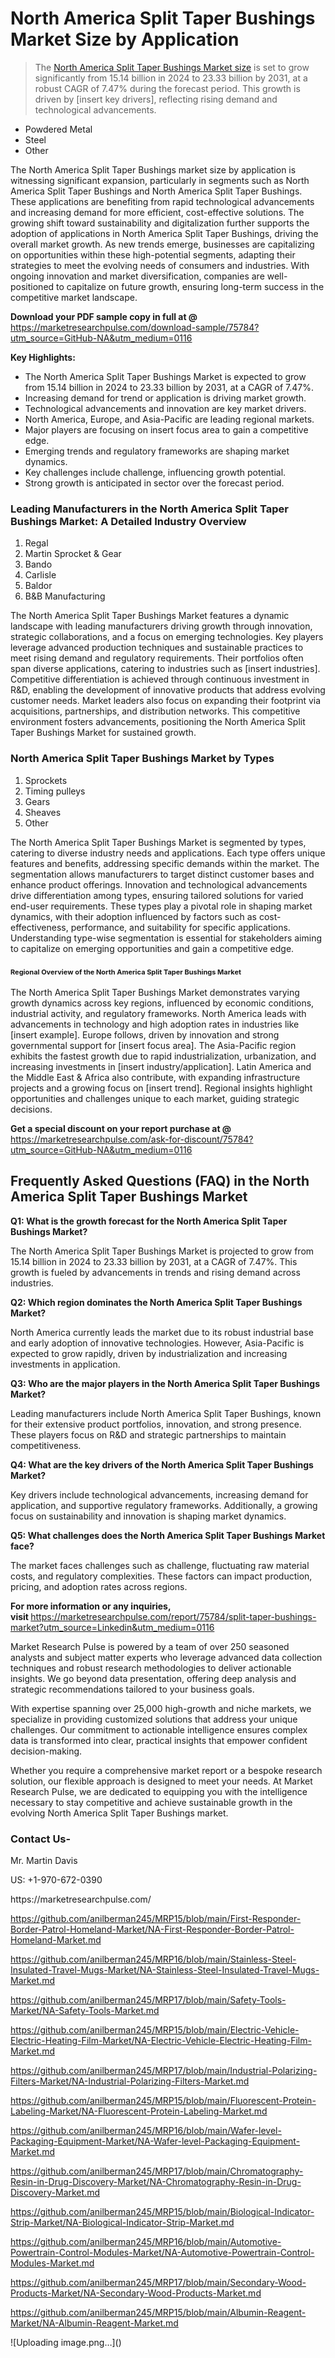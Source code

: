 <h1>North America Split Taper Bushings Market&nbsp;Size by Application</h1><blockquote><p>The <a href="https://marketresearchpulse.com/download-sample/75784?utm_source=GitHub-NA&amp;utm_medium=0116">North America Split Taper Bushings Market size</a> is set to grow significantly from 15.14 billion in 2024 to 23.33 billion by 2031, at a robust CAGR of 7.47% during the forecast period. This growth is driven by [insert key drivers], reflecting rising demand and technological advancements.</p></blockquote><ul><li>Powdered Metal <li> Steel <li> Other</li></ul><p>The North America Split Taper Bushings market size by application is witnessing significant expansion, particularly in segments such as North America Split Taper Bushings and North America Split Taper Bushings. These applications are benefiting from rapid technological advancements and increasing demand for more efficient, cost-effective solutions. The growing shift toward sustainability and digitalization further supports the adoption of applications in North America Split Taper Bushings, driving the overall market growth. As new trends emerge, businesses are capitalizing on opportunities within these high-potential segments, adapting their strategies to meet the evolving needs of consumers and industries. With ongoing innovation and market diversification, companies are well-positioned to capitalize on future growth, ensuring long-term success in the competitive market landscape.</p><p><strong>Download your PDF sample copy in full at @ </strong><a href="https://marketresearchpulse.com/download-sample/75784?utm_source=GitHub-NA&amp;utm_medium=0116">https://marketresearchpulse.com/download-sample/75784?utm_source=GitHub-NA&amp;utm_medium=0116</a></p><p><strong>Key Highlights: </strong></p><ul><li>The North America Split Taper Bushings Market is expected to grow from 15.14 billion in 2024 to 23.33 billion by 2031, at a CAGR of 7.47%.</li><li>Increasing demand for trend or application is driving market growth.</li><li>Technological advancements and innovation are key market drivers.</li><li>North America, Europe, and Asia-Pacific are leading regional markets.</li><li>Major players are focusing on insert focus area to gain a competitive edge.</li><li>Emerging trends and regulatory frameworks are shaping market dynamics.</li><li>Key challenges include challenge, influencing growth potential.</li><li>Strong growth is anticipated in sector over the forecast period.</li></ul><h3>Leading Manufacturers in the North America Split Taper Bushings Market: A Detailed Industry Overview</h3><ol><li>Regal</li><li>Martin Sprocket & Gear</li><li>Bando</li><li>Carlisle</li><li>Baldor</li><li>B&B Manufacturing</li></ol><div class="flex max-w-full flex-col flex-grow"><div class="min-h-8 text-message flex w-full flex-col items-end gap-2 whitespace-normal break-words [.text-message+&amp;]:mt-5" dir="auto" data-message-author-role="assistant" data-message-id="fd8432e4-4910-450d-b182-61b7bfb0a01f" data-message-model-slug="gpt-4o"><div class="flex w-full flex-col gap-1 empty:hidden first:pt-[3px]"><div class="markdown prose w-full break-words dark:prose-invert light"><p>The North America Split Taper Bushings Market features a dynamic landscape with leading manufacturers driving growth through innovation, strategic collaborations, and a focus on emerging technologies. Key players leverage advanced production techniques and sustainable practices to meet rising demand and regulatory requirements. Their portfolios often span diverse applications, catering to industries such as [insert industries]. Competitive differentiation is achieved through continuous investment in R&amp;D, enabling the development of innovative products that address evolving customer needs. Market leaders also focus on expanding their footprint via acquisitions, partnerships, and distribution networks. This competitive environment fosters advancements, positioning the North America Split Taper Bushings Market for sustained growth.</p></div></div></div></div><h3>North America Split Taper Bushings Market by Types</h3><ol><li>Sprockets <li> Timing pulleys <li> Gears <li> Sheaves <li> Other</li></ol><div class="flex max-w-full flex-col flex-grow"><div class="min-h-8 text-message flex w-full flex-col items-end gap-2 whitespace-normal break-words [.text-message+&amp;]:mt-5" dir="auto" data-message-author-role="assistant" data-message-id="084470be-0bb7-4664-bddf-5156b4f41249" data-message-model-slug="gpt-4o-mini"><div class="flex w-full flex-col gap-1 empty:hidden first:pt-[3px]"><div class="markdown prose w-full break-words dark:prose-invert light"><p>The North America Split Taper Bushings Market is segmented by types, catering to diverse industry needs and applications. Each type offers unique features and benefits, addressing specific demands within the market. The segmentation allows manufacturers to target distinct customer bases and enhance product offerings. Innovation and technological advancements drive differentiation among types, ensuring tailored solutions for varied end-user requirements. These types play a pivotal role in shaping market dynamics, with their adoption influenced by factors such as cost-effectiveness, performance, and suitability for specific applications. Understanding type-wise segmentation is essential for stakeholders aiming to capitalize on emerging opportunities and gain a competitive edge.</p></div></div></div></div><h3><span style="font-size: 11px;">Regional Overview of the North America Split Taper Bushings Market</span></h3><div class="flex max-w-full flex-col flex-grow"><div class="min-h-8 text-message flex w-full flex-col items-end gap-2 whitespace-normal break-words [.text-message+&amp;]:mt-5" dir="auto" data-message-author-role="assistant" data-message-id="e9038762-ce64-4e30-91c9-9bd413514231" data-message-model-slug="gpt-4o-mini"><div class="flex w-full flex-col gap-1 empty:hidden first:pt-[3px]"><div class="markdown prose w-full break-words dark:prose-invert light"><p>The North America Split Taper Bushings Market demonstrates varying growth dynamics across key regions, influenced by economic conditions, industrial activity, and regulatory frameworks. North America leads with advancements in technology and high adoption rates in industries like [insert example]. Europe follows, driven by innovation and strong governmental support for [insert focus area]. The Asia-Pacific region exhibits the fastest growth due to rapid industrialization, urbanization, and increasing investments in [insert industry/application]. Latin America and the Middle East &amp; Africa also contribute, with expanding infrastructure projects and a growing focus on [insert trend]. Regional insights highlight opportunities and challenges unique to each market, guiding strategic decisions.</p></div></div></div></div><p><strong>Get a special discount on your report purchase at @ </strong><a href="https://marketresearchpulse.com/ask-for-discount/75784?utm_source=GitHub-NA&amp;utm_medium=0116">https://marketresearchpulse.com/ask-for-discount/75784?utm_source=GitHub-NA&amp;utm_medium=0116</a></p><h2>Frequently Asked Questions (FAQ) in the North America Split Taper Bushings Market</h2><p><strong>Q1: What is the growth forecast for the North America Split Taper Bushings Market?</strong></p><p>The North America Split Taper Bushings Market is projected to grow from 15.14 billion in 2024 to 23.33 billion by 2031, at a CAGR of 7.47%. This growth is fueled by advancements in trends and rising demand across industries.</p><p><strong>Q2: Which region dominates the North America Split Taper Bushings Market?</strong></p><p>North America currently leads the market due to its robust industrial base and early adoption of innovative technologies. However, Asia-Pacific is expected to grow rapidly, driven by industrialization and increasing investments in application.</p><p><strong>Q3: Who are the major players in the North America Split Taper Bushings Market?</strong></p><p>Leading manufacturers include North America Split Taper Bushings, known for their extensive product portfolios, innovation, and strong presence. These players focus on R&amp;D and strategic partnerships to maintain competitiveness.</p><p><strong>Q4: What are the key drivers of the North America Split Taper Bushings Market?</strong></p><p>Key drivers include technological advancements, increasing demand for application, and supportive regulatory frameworks. Additionally, a growing focus on sustainability and innovation is shaping market dynamics.</p><p><strong>Q5: What challenges does the North America Split Taper Bushings Market face?</strong></p><p>The market faces challenges such as challenge, fluctuating raw material costs, and regulatory complexities. These factors can impact production, pricing, and adoption rates across regions.</p><p><strong>For more information or any inquiries, visit&nbsp;</strong><a href="https://marketresearchpulse.com/report/75784/split-taper-bushings-market?utm_source=Linkedin&utm_medium=0116">https://marketresearchpulse.com/report/75784/split-taper-bushings-market?utm_source=Linkedin&utm_medium=0116</a></p><p>Market Research Pulse is powered by a team of over 250 seasoned analysts and subject matter experts who leverage advanced data collection techniques and robust research methodologies to deliver actionable insights. We go beyond data presentation, offering deep analysis and strategic recommendations tailored to your business goals.</p><p>With expertise spanning over 25,000 high-growth and niche markets, we specialize in providing customized solutions that address your unique challenges. Our commitment to actionable intelligence ensures complex data is transformed into clear, practical insights that empower confident decision-making.</p><p>Whether you require a comprehensive market report or a bespoke research solution, our flexible approach is designed to meet your needs. At Market Research Pulse, we are dedicated to equipping you with the intelligence necessary to stay competitive and achieve sustainable growth in the evolving North America Split Taper Bushings market.</p><h3><strong>Contact Us-</strong></h3><p>Mr. Martin Davis</p><p>US: +1-970-672-0390</p><p>https://marketresearchpulse.com/</p><p><a href="https://github.com/anilberman245/MRP15/blob/main/First-Responder-Border-Patrol-Homeland-Market/NA-First-Responder-Border-Patrol-Homeland-Market.md">https://github.com/anilberman245/MRP15/blob/main/First-Responder-Border-Patrol-Homeland-Market/NA-First-Responder-Border-Patrol-Homeland-Market.md</a></p><p><a href="https://github.com/anilberman245/MRP16/blob/main/Stainless-Steel-Insulated-Travel-Mugs-Market/NA-Stainless-Steel-Insulated-Travel-Mugs-Market.md">https://github.com/anilberman245/MRP16/blob/main/Stainless-Steel-Insulated-Travel-Mugs-Market/NA-Stainless-Steel-Insulated-Travel-Mugs-Market.md</a></p><p><a href="https://github.com/anilberman245/MRP17/blob/main/Safety-Tools-Market/NA-Safety-Tools-Market.md">https://github.com/anilberman245/MRP17/blob/main/Safety-Tools-Market/NA-Safety-Tools-Market.md</a></p><p><a href="https://github.com/anilberman245/MRP15/blob/main/Electric-Vehicle-Electric-Heating-Film-Market/NA-Electric-Vehicle-Electric-Heating-Film-Market.md">https://github.com/anilberman245/MRP15/blob/main/Electric-Vehicle-Electric-Heating-Film-Market/NA-Electric-Vehicle-Electric-Heating-Film-Market.md</a></p><p><a href="https://github.com/anilberman245/MRP17/blob/main/Industrial-Polarizing-Filters-Market/NA-Industrial-Polarizing-Filters-Market.md">https://github.com/anilberman245/MRP17/blob/main/Industrial-Polarizing-Filters-Market/NA-Industrial-Polarizing-Filters-Market.md</a></p><p><a href="https://github.com/anilberman245/MRP15/blob/main/Fluorescent-Protein-Labeling-Market/NA-Fluorescent-Protein-Labeling-Market.md">https://github.com/anilberman245/MRP15/blob/main/Fluorescent-Protein-Labeling-Market/NA-Fluorescent-Protein-Labeling-Market.md</a></p><p><a href="https://github.com/anilberman245/MRP16/blob/main/Wafer-level-Packaging-Equipment-Market/NA-Wafer-level-Packaging-Equipment-Market.md">https://github.com/anilberman245/MRP16/blob/main/Wafer-level-Packaging-Equipment-Market/NA-Wafer-level-Packaging-Equipment-Market.md</a></p><p><a href="https://github.com/anilberman245/MRP17/blob/main/Chromatography-Resin-in-Drug-Discovery-Market/NA-Chromatography-Resin-in-Drug-Discovery-Market.md">https://github.com/anilberman245/MRP17/blob/main/Chromatography-Resin-in-Drug-Discovery-Market/NA-Chromatography-Resin-in-Drug-Discovery-Market.md</a></p><p><a href="https://github.com/anilberman245/MRP15/blob/main/Biological-Indicator-Strip-Market/NA-Biological-Indicator-Strip-Market.md">https://github.com/anilberman245/MRP15/blob/main/Biological-Indicator-Strip-Market/NA-Biological-Indicator-Strip-Market.md</a></p><p><a href="https://github.com/anilberman245/MRP16/blob/main/Automotive-Powertrain-Control-Modules-Market/NA-Automotive-Powertrain-Control-Modules-Market.md">https://github.com/anilberman245/MRP16/blob/main/Automotive-Powertrain-Control-Modules-Market/NA-Automotive-Powertrain-Control-Modules-Market.md</a></p><p><a href="https://github.com/anilberman245/MRP17/blob/main/Secondary-Wood-Products-Market/NA-Secondary-Wood-Products-Market.md">https://github.com/anilberman245/MRP17/blob/main/Secondary-Wood-Products-Market/NA-Secondary-Wood-Products-Market.md</a></p><p><a href="https://github.com/anilberman245/MRP15/blob/main/Albumin-Reagent-Market/NA-Albumin-Reagent-Market.md">https://github.com/anilberman245/MRP15/blob/main/Albumin-Reagent-Market/NA-Albumin-Reagent-Market.md</a></p>
![Uploading image.png…]()
